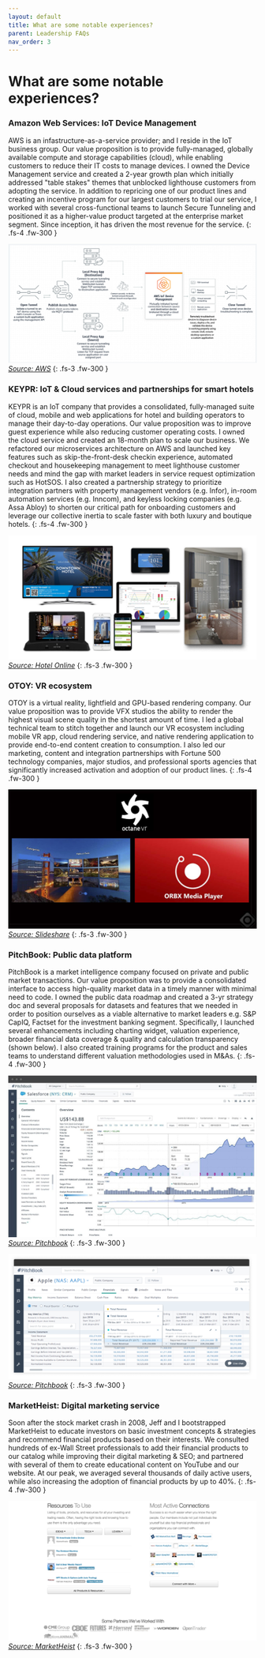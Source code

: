 ```yaml
---
layout: default
title: What are some notable experiences?
parent: Leadership FAQs
nav_order: 3
---
```


# What are some notable experiences?

### Amazon Web Services: IoT Device Management
AWS is an infastructure-as-a-service provider; and I reside in the IoT business group. Our value proposition is to provide fully-managed, globally available compute and storage capabilities (cloud), while enabling customers to reduce their IT costs to manage devices. I owned the Device Management service and created a 2-year growth plan which initially addressed "table stakes" themes that unblocked lighthouse customers from adopting the service. In addition to repricing one of our product lines and creating an incentive program for our largest customers to trial our service, I worked with several cross-functional teams to launch Secure Tunneling and positioned it as a higher-value product targeted at the enterprise market segment. Since inception, it has driven the most revenue for the service.
{: .fs-4 .fw-300 }

![](/assets/images/aws.jpg)
_[Source: AWS](https://aws.amazon.com/iot-device-management/features/)_
{: .fs-3 .fw-300 }


### KEYPR: IoT & Cloud services and partnerships for smart hotels
KEYPR is an IoT company that provides a consolidated, fully-managed suite of cloud, mobile and web applications for hotel and building operators to manage their day-to-day operations. Our value proposition was to improve guest experience while also reducing customer operating costs. I owned the cloud service and created an 18-month plan to scale our business. We refactored our microservices architecture on AWS and launched key features such as skip-the-front-desk checkin experience, automated checkout and housekeeping management to meet lighthouse customer needs and mind the gap with market leaders in service request optimization such as HotSOS. I also created a partnership strategy to prioritize integration partners with property management vendors (e.g. Infor), in-room automation services (e.g. Inncom), and keyless locking companies (e.g. Assa Abloy) to shorten our critical path for onboarding customers and leverage our collective inertia to scale faster with both luxury and boutique hotels.
{: .fs-4 .fw-300 }

![](/assets/images/keypr.jpg)
_[Source: Hotel Online](https://www.hotel-online.com/images/press/KEYPR_ProductLineup_06182018.jpg)_
{: .fs-3 .fw-300 }


### OTOY: VR ecosystem
OTOY is a virtual reality, lightfield and GPU-based rendering company. Our value proposition was to provide VFX studios the ability to render the highest visual scene quality in the shortest amount of time. I led a global technical team to stitch together and launch our VR ecosystem including mobile VR app, cloud rendering service, and native rendering application to provide end-to-end content creation to consumption. I also led our marketing, content and integration partnerships with Fortune 500 technology companies, major studios, and professional sports agencies that significantly increased activation and adoption of our product lines.
{: .fs-4 .fw-300 }

![](/assets/images/otoy.jpg)
_[Source: Slideshare](https://www.slideshare.net/otoyinc/otoy-presentation-2016-nvidia-gpu-technology-conference-april-5-2016)_
{: .fs-3 .fw-300 }

### PitchBook: Public data platform
PitchBook is a market intelligence company focused on private and public market transactions. Our value proposition was to provide a consolidated interface to access high-quality market data in a timely manner with minimal need to code. I owned the public data roadmap and created a 3-yr strategy doc and several proposals for datasets and features that we needed in order to position ourselves as a viable alternative to market leaders e.g. S&P CapIQ, Factset for the investment banking segment. Specifically, I launched several enhancements including charting widget, valuation experience, broader financial data coverage & quality and calculation transparency (shown below). I also created training programs for the product and sales teams to understand different valuation methodologies used in M&As.
{: .fs-4 .fw-300 }

![](/assets/images/pitchbook.jpg)
_[Source: Pitchbook](https://pitchbook.com/platform-data/companies)_
{: .fs-3 .fw-300 }

![](/assets/images/pb_calc_trans.jpg)
_[Source: Pitchbook](https://pitchbook.com/blog/pitchbook-continues-to-improve-public-data-with-transparency)_
{: .fs-3 .fw-300 }


### MarketHeist: Digital marketing service
Soon after the stock market crash in 2008, Jeff and I bootstrapped MarketHeist to educate investors on basic investment concepts & strategies and recommend financial products based on their interests. We consulted hundreds of ex-Wall Street professionals to add their financial products to our catalog while improving their digital marketing & SEO; and partnered with several of them to create educational content on YouTube and our website. At our peak, we averaged several thousands of daily active users, while also increasing the adoption of financial products by up to 40%.
{: .fs-4 .fw-300 }

![](/assets/images/marketheist.jpg)
_[Source: MarketHeist](https://marketheist.com)_
{: .fs-3 .fw-300 }
